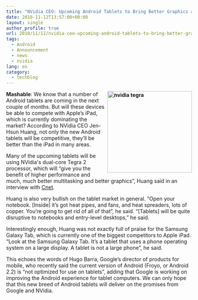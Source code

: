 ```yaml
---
title: "NVidia CEO: Upcoming Android Tablets to Bring Better Graphics and Multitasking"
date: 2010-11-12T13:57:00+00:00
layout: single
author_profile: true
url: 2010/11/12/nvidia-ceo-upcoming-android-tablets-to-bring-better-graphics-and-multitasking/
tags:
  - Android
  - Announcement
  - news
  - nvidia
lang: en
category: 
  - techblog
---
```

**[<img title="nvidia tegra" border="0" alt="nvidia tegra" align="right" src="http://lh5.ggpht.com/_vaUVXcmC3OI/TN1Aqk4ZCVI/AAAAAAAADJQ/O8Z4DpLOZPI/nvidia%20tegra_thumb%5B1%5D.jpg?imgmax=800" width="229" height="221" />](http://lh4.ggpht.com/_vaUVXcmC3OI/TN1ApWE9gcI/AAAAAAAADJM/r8M7OvNg_6M/s1600-h/nvidia%20tegra%5B3%5D.jpg)Mashable**: We know that a number of Android tablets are coming in the next couple of months. But will these devices be able to compete with Apple’s iPad, which is currently dominating the market? According to NVidia CEO Jen-Hsun Huang, not only the new Android tablets will be competitive, they’ll be better than the iPad in many areas. 

Many of the upcoming tablets will be using NVidia's dual-core Tegra 2 processor, which will “give you the benefit of higher performance and much, much better multitasking and better graphics”, Huang said in an interview with [Cnet](http://news.cnet.com/8301-13924_3-20022471-64.html?part=rss&subj=news&tag=2547-1_3-0-20).

Huang is also very bullish on the tablet market in general. “Open your notebook. [Inside] it’s got heat pipes, and fans, and heat spreaders, lots of copper. You’re going to get rid of all of that”, he said. “[Tablets] will be quite disruptive to notebooks and entry-level desktops,” he said.

Interestingly enough, Huang was not exactly full of praise for the Samsung Galaxy Tab, which is currently one of the biggest competitors to Apple iPad. “Look at the Samsung Galaxy Tab. It’s a tablet that uses a phone operating system on a large display. A tablet is not a large phone”, he said.

This echoes the words of Hugo Barra, Google’s director of products for mobile, who recently said the current version of Android (Froyo, or Android 2.2) is “not optimized for use on tablets”, adding that Google is working on improving the Android experience for tablet computers. We can only hope that this new breed of Android tablets will deliver on the promises from Google and NVidia.